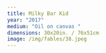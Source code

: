 ```yaml
---
title: Milky Bar Kid
year: "2017"
medium: "Oil on canvas "
dimensions: 30x20in. / 76x51cm
image: /img/fables/38.jpeg
---
```




